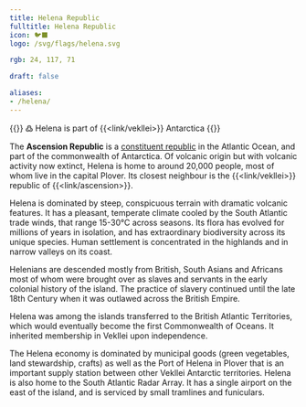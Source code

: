 ```yaml
---
title: Helena Republic
fulltitle: Helena Republic
icon: 🐦‍⬛
logo: /svg/flags/helena.svg

rgb: 24, 117, 71

draft: false

aliases:
- /helena/
---
```

{{<note green >}}
߷ Helena is part of {{<link/vekllei>}} Antarctica
{{</note>}}

The <span class="fi fi-sh"></span> **Ascension Republic** is a [constituent republic](/republics/) in the Atlantic Ocean, and part of the commonwealth of Antarctica. Of volcanic origin but with volcanic activity now extinct, Helena is home to around 20,000 people, most of whom live in the capital Plover. Its closest neighbour is the {{<link/vekllei>}} republic of {{<link/ascension>}}.

Helena is dominated by steep, conspicuous terrain with dramatic volcanic features. It has a pleasant, temperate climate cooled by the South Atlantic trade winds, that range 15-30°C across seasons. Its flora has evolved for millions of years in isolation, and has extraordinary biodiversity across its unique species. Human settlement is concentrated in the highlands and in narrow valleys on its coast.

Helenians are descended mostly from British, South Asians and Africans most of whom were brought over as slaves and servants in the early colonial history of the island. The practice of slavery continued until the late 18th Century when it was outlawed across the British Empire.

Helena was among the islands transferred to the British Atlantic Territories, which would eventually become the first Commonwealth of Oceans. It inherited membership in Vekllei upon independence.

The Helena economy is dominated by municipal goods (green vegetables, land stewardship, crafts) as well as the Port of Helena in Plover that is an important supply station between other Vekllei Antarctic territories. Helena is also home to the South Atlantic Radar Array. It has a single airport on the east of the island, and is serviced by small tramlines and funiculars.



